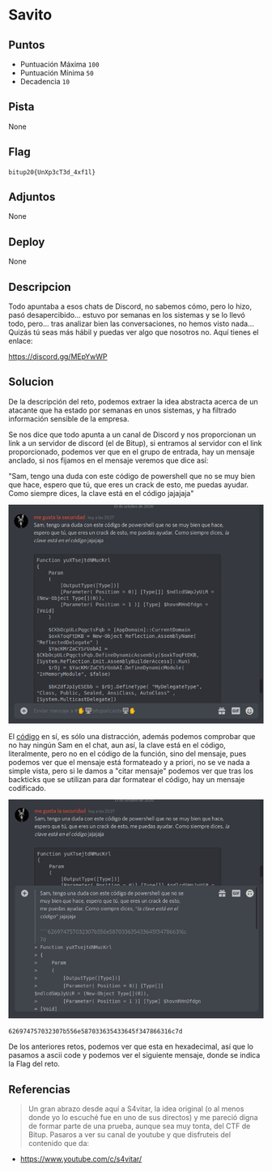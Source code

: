 # Savito

## Puntos

* Puntuación Máxima `100`
* Puntuación Mínima `50`
* Decadencia `10`

## Pista

None

## Flag

`bitup20{UnXp3cT3d_4xf1l}`

## Adjuntos

None

## Deploy

None

## Descripcion

Todo apuntaba a esos chats de Discord, no sabemos cómo, pero lo hizo, pasó desapercibido... estuvo por semanas en los sistemas y se lo llevó todo, pero... tras analizar bien las conversaciones, no hemos visto nada... Quizás tú seas más hábil y puedas ver algo que nosotros no. Aquí tienes el enlace:

https://discord.gg/MEpYwWP

## Solucion

De la descripción del reto, podemos extraer la idea abstracta acerca de un atacante que ha estado por semanas en unos sistemas, y ha filtrado información sensible de la empresa. 

Se nos dice que todo apunta a un canal de Discord y nos proporcionan un link a un servidor de discord (el de Bitup), si entramos al servidor con el link proporcionado, podemos ver que en el grupo de entrada, hay un mensaje anclado, si nos fijamos en el mensaje veremos que dice así:

"Sam, tengo una duda con este código de powershell que no se muy bien que hace, espero que tú, que eres un crack de esto, me puedas ayudar. Como siempre dices, la clave está en el código jajajaja"

![Previsualización del Mensaje de Discord](capturas/preview_mensaje_discord.png)

El [código](files/code.ps1) en sí, es sólo una distracción, además podemos comprobar que no hay ningún Sam en el chat, aun así, la clave está en el código, literalmente, pero no en el código de la función, sino del mensaje, pues podemos ver que el mensaje está formateado y a priori, no se ve nada a simple vista, pero si le damos a "citar mensaje" podemos ver que tras los backticks que se utilizan para dar formatear el código, hay un mensaje codificado.

![Citando el Mensaje de Discord](capturas/citando_mensaje_discord.png)

```
626974757032307b556e587033635433645f347866316c7d
```

De los anteriores retos, podemos ver que esta en hexadecimal, así que lo pasamos a ascii code y podemos ver el siguiente mensaje, donde se indica la Flag del reto.

## Referencias

> Un gran abrazo desde aquí a S4vitar, la idea original (o al menos donde yo lo escuché fue en uno de sus directos) y me pareció digna de formar parte de una prueba, aunque sea muy tonta, del CTF de Bitup. Pasaros a ver su canal de youtube y que disfruteis del contenido que da:

* https://www.youtube.com/c/s4vitar/
